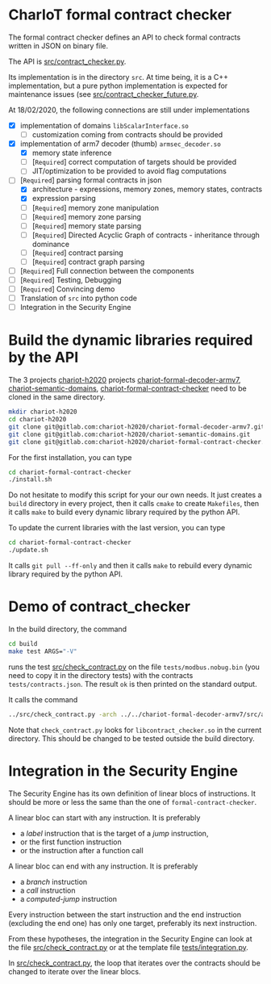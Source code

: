 CharIoT formal contract checker
===============================

The formal contract checker defines an API to check formal contracts written
in JSON on binary file.

The API is [src/contract\_checker.py](src/contract_checker.py).

Its implementation is in the directory `src`. At time being, it is a C++
implementation, but a pure python implementation is expected for
maintenance issues (see [src/contract\_checker\_future.py](contract_checker_future.py).

At 18/02/2020, the following connections are still under implementations

- [x] implementation of domains `libScalarInterface.so`
    * [ ] customization coming from contracts should be provided
- [x] implementation of arm7 decoder (thumb) `armsec_decoder.so`
    * [x] memory state inference
    * [ ] [`Required`] correct computation of targets should be provided
    * [ ] JIT/optimization to be provided to avoid flag computations
- [ ] [`Required`] parsing formal contracts in json
    * [x] architecture - expressions, memory zones, memory states, contracts
    * [x] expression parsing
    * [ ] [`Required`] memory zone manipulation
    * [ ] [`Required`] memory zone parsing
    * [ ] [`Required`] memory state parsing
    * [ ] [`Required`] Directed Acyclic Graph of contracts - inheritance through dominance
    * [ ] [`Required`] contract parsing
    * [ ] [`Required`] contract graph parsing
- [ ] [`Required`] Full connection between the components
- [ ] [`Required`] Testing, Debugging
- [ ] [`Required`] Convincing demo
- [ ] Translation of `src` into python code
- [ ] Integration in the Security Engine

# Build the dynamic libraries required by the API

The 3 projects [chariot-h2020](https://gitlab.com/chariot-h2020) projects
[chariot-formal-decoder-armv7](https://gitlab.com/chariot-h2020/chariot-formal-decoder-armv7),
[chariot-semantic-domains](https://gitlab.com/chariot-h2020/chariot-semantic-domains),
[chariot-formal-contract-checker](https://gitlab.com/chariot-h2020/chariot-formal-contract-checker)
need to be cloned in the same directory.

```sh
mkdir chariot-h2020
cd chariot-h2020
git clone git@gitlab.com:chariot-h2020/chariot-formal-decoder-armv7.git
git clone git@gitlab.com:chariot-h2020/chariot-semantic-domains.git
git clone git@gitlab.com:chariot-h2020/chariot-formal-contract-checker.git
```

For the first installation, you can type

```sh
cd chariot-formal-contract-checker
./install.sh
```

Do not hesitate to modify this script for your our own needs.
It just creates a `build` directory in every project, then it calls
`cmake` to create `Makefiles`, then it calls `make` to build every
dynamic library required by the python API.

To update the current libraries with the last version, you can type

```sh
cd chariot-formal-contract-checker
./update.sh
```

It calls `git pull --ff-only` and then it calls `make` to rebuild every
dynamic library required by the python API.

# Demo of contract\_checker

In the build directory, the command

```sh
cd build
make test ARGS="-V"
```

runs the test [src/check\_contract.py]([src/check\_contract.py) on the file
`tests/modbus.nobug.bin` (you need to copy it in the directory tests)
with the contracts `tests/contracts.json`.
The result `ok` is then printed on the standard output.

It calls the command
```sh
../src/check_contract.py -arch ../../chariot-formal-decoder-armv7/src/armsec_decoder.so -dom ../../chariot-semantic-domains/build/libapplications/libScalarInterface.so ../tests/modbus.nobug.bin ../tests/contracts.json
```

Note that `check_contract.py` looks for `libcontract_checker.so` in the
current directory. This should be changed to be tested outside the build
directory.

# Integration in the Security Engine

The Security Engine has its own definition of linear blocs of instructions.
It should be more or less the same than the one of `formal-contract-checker`.

A linear bloc can start with any instruction. It is preferably

* a *label* instruction that is the target of a *jump* instruction,
* or the first function instruction
* or the instruction after a function call

A linear bloc can end with any instruction. It is preferably

* a *branch* instruction
* a *call* instruction
* a *computed-jump* instruction

Every instruction between the start instruction and the end instruction
(excluding the end one) has only one target, preferably its next instruction.

From these hypotheses, the integration in the Security Engine can
look at the file [src/check\_contract.py](src/check_contract.py)
or at the template file [tests/integration.py](tests/integration.py).

In [src/check\_contract.py](src/check_contract.py), the loop that iterates
over the contracts should be changed to iterate over the linear blocs.

